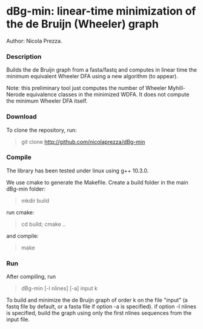 # dBg-min: linear-time minimization of the de Bruijn (Wheeler) graph

Author: Nicola Prezza. 

### Description

Builds the de Bruijn graph from a fasta/fastq and computes in linear time the minimum equivalent Wheeler DFA using a new algorithm (to appear).

Note: this preliminary tool just computes the number of Wheeler Myhill-Nerode equivalence classes in the minimized WDFA. It does not compute the minimum Wheeler DFA itself. 

### Download

To clone the repository, run:

> git clone http://github.com/nicolaprezza/dBg-min

### Compile

The library has been tested under linux using g++ 10.3.0. 

We use cmake to generate the Makefile. Create a build folder in the main dBg-min folder:

> mkdir build

run cmake:

> cd build; cmake ..

and compile:

> make

### Run

After compiling, run 

>  dBg-min [-l nlines] [-a] input k

To build and minimize the de Bruijn graph of order k on the file "input" (a fastq file by default, or a fasta file if option -a is specified). if option -l nlines is specified, build the graph using only the first nlines sequences from the input file. 
